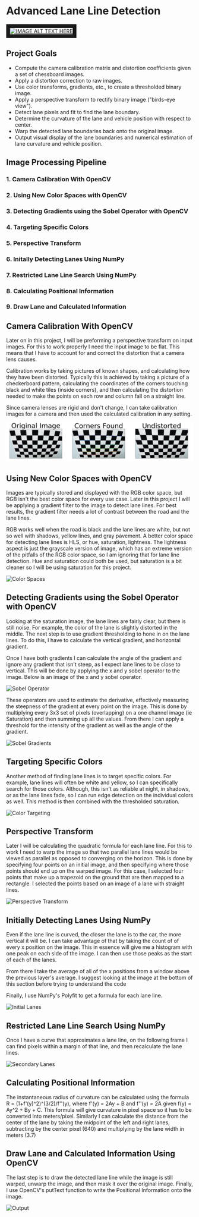 # Advanced Lane Line Detection
<a href="https://youtu.be/5QFLcwoe-mM" target="_blank"><img src="http://img.youtube.com/vi/5QFLcwoe-mM/0.jpg" 
alt="IMAGE ALT TEXT HERE" width="240" height="180" border="10" /></a>

## Project Goals

* Compute the camera calibration matrix and distortion coefficients given a set of chessboard images.
* Apply a distortion correction to raw images.
* Use color transforms, gradients, etc., to create a thresholded binary image.
* Apply a perspective transform to rectify binary image ("birds-eye view").
* Detect lane pixels and fit to find the lane boundary.
* Determine the curvature of the lane and vehicle position with respect to center.
* Warp the detected lane boundaries back onto the original image.
* Output visual display of the lane boundaries and numerical estimation of lane curvature and vehicle position.


[image1]: /markdown_images/calibration.png "Calibration"
[image2]: /markdown_images/color_spaces.png "Color Spaces"
[image3]: /markdown_images/sobel.png "Sobel Operator"
[image4]: /markdown_images/sobel_gradients.png "Sobel Gradients"
[image5]: /markdown_images/color_targeting.png "Color Targeting"
[image6]: /markdown_images/perspective_transform.png "Perspective Transform"
[image7]: /markdown_images/inital_lanes.png "Initial Lanes"
[image8]: /markdown_images/secondary_lanes.png "Secondary Lanes"
[image9]: /markdown_images/output.png "Output"




## Image Processing Pipeline



### 1. Camera Calibration With OpenCV
### 2. Using New Color Spaces with OpenCV
### 3. Detecting Gradients using the Sobel Operator with OpenCV
### 4. Targeting Specific Colors
### 5. Perspective Transform
### 6. Initally Detecting Lanes Using NumPy
### 7. Restricted Lane Line Search Using NumPy
### 8. Calculating Positional Information
### 9. Draw Lane and Calculated Information


## Camera Calibration With OpenCV



Later on in this project, I will be preforming a perspective transform on input images. For this to work properly I need the input image to be flat. This means that I have to account for and correct the distortion that a camera lens causes.

Calibration works by taking pictures of known shapes, and calculating how they have been distorted. Typically this is achieved by taking a picture of a checkerboard pattern, calculating the coordinates of the corners touching black and white tiles (inside corners), and then calculating the distortion needed to make the points on each row and column fall on a straight line.

Since camera lenses are rigid and don't change, I can take calibration images for a camera and then used the calculated calibration in any setting.

!["Calibration"][image1]


## Using New Color Spaces with OpenCV



Images are typically stored and displayed with the RGB color space, but RGB isn't the best color space for every use case. Later in this project I will be applying a gradient filter to the image to detect lane lines. For best results, the gradient filter needs a lot of contrast between the road and the lane lines. 

RGB works well when the road is black and the lane lines are white, but not so well with shadows, yellow lines, and gray pavement. A better color space for detecting lane lines is HLS, or hue, saturation, lightness. The lightness aspect is just the grayscale version of image, which has an extreme version of the pitfalls of the RGB color space, so I am ignoring that for lane line detection. Hue and saturation could both be used, but saturation is a bit cleaner so I will be using saturation for this project.


![][image2]



## Detecting Gradients using the Sobel Operator with OpenCV



Looking at the saturation image, the lane lines are fairly clear, but there is still noise. For example, the color of the lane is slightly distorted in the middle. The next step is to use gradient thresholding to hone in on the lane lines. To do this, I have to calculate the vertical gradient, and horizontal gradient.

Once I have both gradients I can calculate the angle of the gradient and ignore any gradient that isn't steep, as I expect lane lines to be close to vertical. This will be done by applying the x and y sobel operator to the image. Below is an image of the x and y sobel operator.

![][image3]

These operators are used to estimate the derivative, effectively measuring the steepness of the gradient at every point on the image. This is done by multiplying every 3x3 set of pixels (overlapping) on a one channel image (ie Saturation) and then summing up all the values. From there I can apply a threshold for the intensity of the gradient as well as the angle of the gradient.  

![][image4]

## Targeting Specific Colors



Another method of finding lane lines is to target specific colors. For example, lane lines will often be white and yellow, so I can specifically search for those colors. Although, this isn't as reliable at night, in shadows, or as the lane lines fade, so I can run edge detection on the individual colors as well. This method is then combined with the thresholded saturation.

![][image5]

## Perspective Transform



Later I will be calculating the quadratic formula for each lane line. For this to work I need to warp the image so that two parallel lane lines would be viewed as parallel as opposed to converging on the horizon. This is done by specifying four points on an initial image, and then specifying where those points should end up on the warped image. For this case, I selected four points that make up a trapezoid on the ground that are then mapped to a rectangle. I selected the points based on an image of a lane with straight lines.

![][image6]

## Initially Detecting Lanes Using NumPy



Even if the lane line is curved, the closer the lane is to the car, the more vertical it will be. I can take advantage of that by taking the count of of every x position on the image. This in essence will give me a histogram with one peak on each side of the image. I can then use those peaks as the start of each of the lanes.

From there I take the average of all of the x positions from a window above the previous layer's average. I suggest looking at the image at the bottom of this section before trying to understand the code

Finally, I use NumPy's Polyfit to get a formula for each lane line.

![][image7]

## Restricted Lane Line Search Using NumPy



Once I have a curve that approximates a lane line, on the following frame I can find pixels within a margin of that line, and then recalculate the lane lines.

![][image8]

## Calculating Positional Information 



The instantaneous radius of curvature can be calculated using the formula R = (1+f'(y)^2)^(3/2)/f''(y), where f'(y) = 2Ay + B and f''(y) = 2A given f(y) = Ay^2 + By + C. This formula will give curvature in pixel space so it has to be converted into meters/pixel. Similarly I can calculate the distance from the center of the lane by taking the midpoint of the left and right lanes, subtracting by the center pixel (640) and multiplying by the lane width in meters (3.7)


## Draw Lane and Calculated Information Using OpenCV



The last step is to draw the detected lane line while the image is still warped, unwarp the image, and then mask it over the original image. Finally, I use OpenCV's putText function to write the Positional Information onto the image. 

![][image9]


